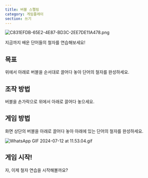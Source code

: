 ```yaml
---
title: 버블 스펠링
category: 게임플레이
section: 쓰기
---
```

![C831EFDB-65E2-4E87-BD3C-2EE7DE11A478.png](https://help.studycat.com/hc/article_attachments/34786813307289)


지금까지 배운 단어들의 철자를 연습해보세요!


## 목표


위에서 아래로 버블을 순서대로 끌어다 놓아 단어의 철자를 완성하세요.


## 조작 방법


버블을 손가락으로 위에서 아래로 끌어다 놓으세요.


## 게임 방법


화면 상단의 버블을 아래로 끌어다 놓아 아래에 있는 단어의 철자를 완성하세요.


![WhatsApp GIF 2024-07-12 at 11.53.04.gif](https://help.studycat.com/hc/article_attachments/34964575773977)


## 게임 시작!


자, 이제 철자 연습을 시작해볼까요?